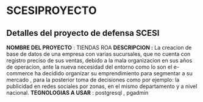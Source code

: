 SCESIPROYECTO
=
Detalles del proyecto de defensa SCESI
-
**NOMBRE DEL PROYECTO** : TIENDAS ROA
**DESCRIPCION :** La creacion de base de datos de una empresa con varias sucursales, que no cuenta con registro preciso de sus ventas, debido a la mala organizacion en sus años de operacion, ante la nueva necesidad del entorno como lo son el e-commerce ha decidido organizar su emprendimiento para segmentar a su mercado , para la posterior toma de decisiones como por ejemplo: la publicidad en redes sociales por zonas, en el mismo departamento y a nivel nacional. 
**TEGNOLOGIAS A USAR** : postgresql , pgadmin
